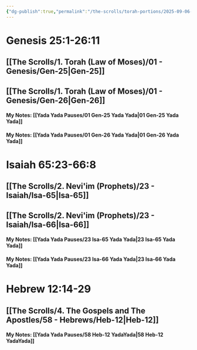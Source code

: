 ```yaml
---
{"dg-publish":true,"permalink":"/the-scrolls/torah-portions/2025-09-06-shabbat-reading/","tags":["#TheScrolls","#TorahPortions"]}
---
```


# Genesis 25:1-26:11
## [[The Scrolls/1. Torah (Law of Moses)/01 - Genesis/Gen-25\|Gen-25]]
## [[The Scrolls/1. Torah (Law of Moses)/01 - Genesis/Gen-26\|Gen-26]]
#### My Notes: [[Yada Yada Pauses/01 Gen-25 Yada Yada\|01 Gen-25 Yada Yada]]
#### My Notes: [[Yada Yada Pauses/01 Gen-26 Yada Yada\|01 Gen-26 Yada Yada]]
# Isaiah 65:23-66:8 
## [[The Scrolls/2. Nevi'im (Prophets)/23 - Isaiah/Isa-65\|Isa-65]]
## [[The Scrolls/2. Nevi'im (Prophets)/23 - Isaiah/Isa-66\|Isa-66]]
#### My Notes: [[Yada Yada Pauses/23 Isa-65 Yada Yada\|23 Isa-65 Yada Yada]]
#### My Notes: [[Yada Yada Pauses/23 Isa-66 Yada Yada\|23 Isa-66 Yada Yada]]
# Hebrew 12:14-29
## [[The Scrolls/4. The Gospels and The Apostles/58 - Hebrews/Heb-12\|Heb-12]]
#### My Notes: [[Yada Yada Pauses/58 Heb-12 YadaYada\|58 Heb-12 YadaYada]]
